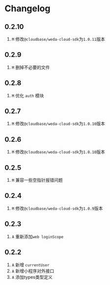 # Changelog
## 0.2.10
1. `M` 修改`@cloudbase/weda-cloud-sdk`为`1.0.11`版本

## 0.2.9
1. `M` 删掉不必要的文件

## 0.2.8
1. `M` 优化 `auth` 模块

## 0.2.7
1. `M` 修改`@cloudbase/weda-cloud-sdk`为`1.0.10`版本

## 0.2.6
1. `M` 修改`@cloudbase/weda-cloud-sdk`为`1.0.10`版本

## 0.2.5
1. `M` 兼容一些空指针报错问题

## 0.2.4
1. `M` 修改`@cloudbase/weda-cloud-sdk`为`1.0.9`版本

## 0.2.3
1. `A` 重新添加`web loginScope`

## 0.2.2
1. `A` 新增 `currentUser`
2. `A` 新增小程序对外接口
3. `A` 添加types类型定义




